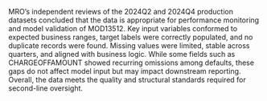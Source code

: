 MRO’s independent reviews of the 2024Q2 and 2024Q4 production datasets concluded that the data is appropriate for performance monitoring and model validation of MOD13512. Key input variables conformed to expected business ranges, target labels were correctly populated, and no duplicate records were found. Missing values were limited, stable across quarters, and aligned with business logic. While some fields such as CHARGEOFFAMOUNT showed recurring omissions among defaults, these gaps do not affect model input but may impact downstream reporting. Overall, the data meets the quality and structural standards required for second-line oversight.
